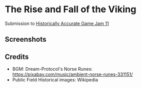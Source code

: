 # The Rise and Fall of the Viking

Submission to [Historically Accurate Game Jam 11](https://itch.io/jam/historically-accurate-game-jam-11)

## Screenshots

## Credits

- BGM: Dream-Protocol's Norse Runes: https://pixabay.com/music/ambient-norse-runes-331151/
- Public Field Historical images: Wikipedia
